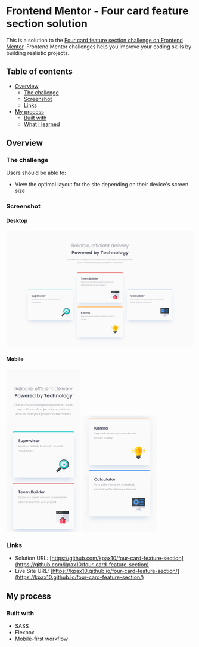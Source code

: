 # Frontend Mentor - Four card feature section solution

This is a solution to the [Four card feature section challenge on Frontend Mentor](https://www.frontendmentor.io/challenges/four-card-feature-section-weK1eFYK). Frontend Mentor challenges help you improve your coding skills by building realistic projects. 

## Table of contents

- [Overview](#overview)
  - [The challenge](#the-challenge)
  - [Screenshot](#screenshot)
  - [Links](#links)
- [My process](#my-process)
  - [Built with](#built-with)
  - [What I learned](#what-i-learned)

## Overview

### The challenge

Users should be able to:

- View the optimal layout for the site depending on their device's screen size

### Screenshot
#### Desktop
<img src="./images/screenshot-desktop.png" width="800">

#### Mobile
<img src="./images/screenshot-mobile1.png" width="200">
<img src="./images/screenshot-mobile2.png" width="200">

### Links

- Solution URL: [https://github.com/kpax10/four-card-feature-section](https://github.com/kpax10/four-card-feature-section)
- Live Site URL: [https://kpax10.github.io/four-card-feature-section/](https://kpax10.github.io/four-card-feature-section/)

## My process

### Built with

- SASS
- Flexbox
- Mobile-first workflow
